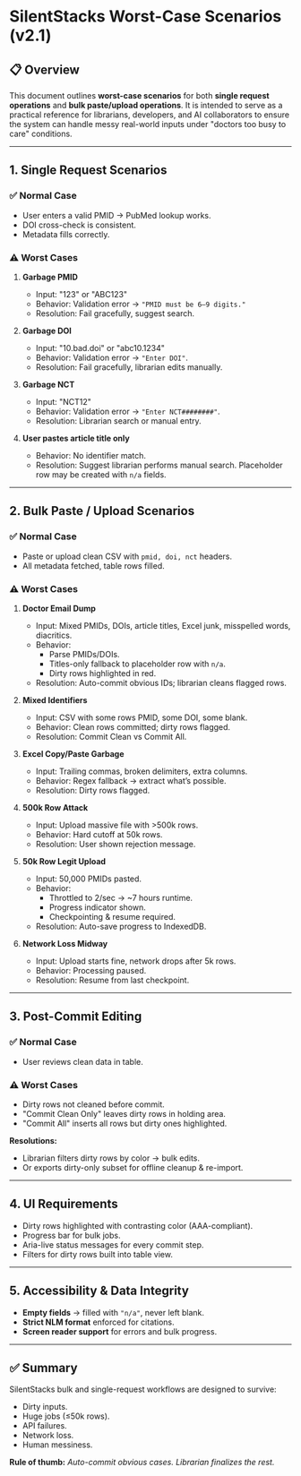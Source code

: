 # SilentStacks Worst-Case Scenarios (v2.1)

## 📋 Overview
This document outlines **worst-case scenarios** for both **single request operations** and **bulk paste/upload operations**. 
It is intended to serve as a practical reference for librarians, developers, and AI collaborators to ensure the system can 
handle messy real-world inputs under "doctors too busy to care" conditions.

---

## 1. Single Request Scenarios

### ✅ Normal Case
- User enters a valid PMID → PubMed lookup works.
- DOI cross-check is consistent.
- Metadata fills correctly.

### ⚠️ Worst Cases
1. **Garbage PMID**
   - Input: "123" or "ABC123"
   - Behavior: Validation error → `"PMID must be 6–9 digits."`
   - Resolution: Fail gracefully, suggest search.

2. **Garbage DOI**
   - Input: "10.bad.doi" or "abc10.1234"
   - Behavior: Validation error → `"Enter DOI"`.
   - Resolution: Fail gracefully, librarian edits manually.

3. **Garbage NCT**
   - Input: "NCT12"
   - Behavior: Validation error → `"Enter NCT########"`.
   - Resolution: Librarian search or manual entry.

4. **User pastes article title only**
   - Behavior: No identifier match.
   - Resolution: Suggest librarian performs manual search. Placeholder row may be created with `n/a` fields.

---

## 2. Bulk Paste / Upload Scenarios

### ✅ Normal Case
- Paste or upload clean CSV with `pmid, doi, nct` headers.
- All metadata fetched, table rows filled.

### ⚠️ Worst Cases
1. **Doctor Email Dump**
   - Input: Mixed PMIDs, DOIs, article titles, Excel junk, misspelled words, diacritics.
   - Behavior: 
     - Parse PMIDs/DOIs.
     - Titles-only fallback to placeholder row with `n/a`.
     - Dirty rows highlighted in red.
   - Resolution: Auto-commit obvious IDs; librarian cleans flagged rows.

2. **Mixed Identifiers**
   - Input: CSV with some rows PMID, some DOI, some blank.
   - Behavior: Clean rows committed; dirty rows flagged.
   - Resolution: Commit Clean vs Commit All.

3. **Excel Copy/Paste Garbage**
   - Input: Trailing commas, broken delimiters, extra columns.
   - Behavior: Regex fallback → extract what’s possible.
   - Resolution: Dirty rows flagged.

4. **500k Row Attack**
   - Input: Upload massive file with >500k rows.
   - Behavior: Hard cutoff at 50k rows. 
   - Resolution: User shown rejection message.

5. **50k Row Legit Upload**
   - Input: 50,000 PMIDs pasted.
   - Behavior: 
     - Throttled to 2/sec → ~7 hours runtime.
     - Progress indicator shown.
     - Checkpointing & resume required.
   - Resolution: Auto-save progress to IndexedDB.

6. **Network Loss Midway**
   - Input: Upload starts fine, network drops after 5k rows.
   - Behavior: Processing paused.
   - Resolution: Resume from last checkpoint.

---

## 3. Post-Commit Editing

### ✅ Normal Case
- User reviews clean data in table.

### ⚠️ Worst Cases
- Dirty rows not cleaned before commit.
- "Commit Clean Only" leaves dirty rows in holding area.
- "Commit All" inserts all rows but dirty ones highlighted.

**Resolutions:**
- Librarian filters dirty rows by color → bulk edits.
- Or exports dirty-only subset for offline cleanup & re-import.

---

## 4. UI Requirements

- Dirty rows highlighted with contrasting color (AAA-compliant).
- Progress bar for bulk jobs.
- Aria-live status messages for every commit step.
- Filters for dirty rows built into table view.

---

## 5. Accessibility & Data Integrity

- **Empty fields** → filled with `"n/a"`, never left blank.
- **Strict NLM format** enforced for citations.
- **Screen reader support** for errors and bulk progress.

---

## ✅ Summary

SilentStacks bulk and single-request workflows are designed to survive:
- Dirty inputs.
- Huge jobs (≤50k rows).
- API failures.
- Network loss.
- Human messiness.

**Rule of thumb:** *Auto-commit obvious cases. Librarian finalizes the rest.*
